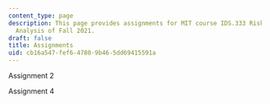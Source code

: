 ```yaml
---
content_type: page
description: This page provides assignments for MIT course IDS.333 Risk and Decision
  Analysis of Fall 2021.
draft: false
title: Assignments
uid: cb16a547-fef6-4780-9b46-5dd69415591a
---
```

Assignment 2

Assignment 4